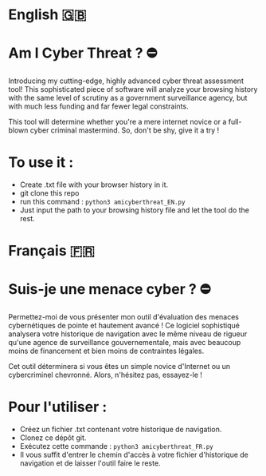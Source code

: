 # English 🇬🇧

# Am I Cyber Threat ? ⛔

Introducing my cutting-edge, highly advanced cyber threat assessment tool! This sophisticated piece of software will analyze your browsing history with the same level of scrutiny as a government surveillance agency, but with much less funding and far fewer legal constraints.

This tool will determine whether you're a mere internet novice or a full-blown cyber criminal mastermind. So, don't be shy, give it a try !

# To use it : 

  - Create .txt file with your browser history in it.
  - git clone this repo
  - run this command : `python3 amicyberthreat_EN.py`
  - Just input the path to your browsing history file and let the tool do the rest.

# Français 🇫🇷

# Suis-je une menace cyber ? ⛔

Permettez-moi de vous présenter mon outil d'évaluation des menaces cybernétiques de pointe et hautement avancé ! Ce logiciel sophistiqué analysera votre historique de navigation avec le même niveau de rigueur qu'une agence de surveillance gouvernementale, mais avec beaucoup moins de financement et bien moins de contraintes légales.

Cet outil déterminera si vous êtes un simple novice d'Internet ou un cybercriminel chevronné. Alors, n'hésitez pas, essayez-le !

# Pour l'utiliser : 

  - Créez un fichier .txt contenant votre historique de navigation.
  - Clonez ce dépôt git.
  - Exécutez cette commande : `python3 amicyberthreat_FR.py`
  - Il vous suffit d'entrer le chemin d'accès à votre fichier d'historique de navigation et de laisser l'outil faire le reste.


